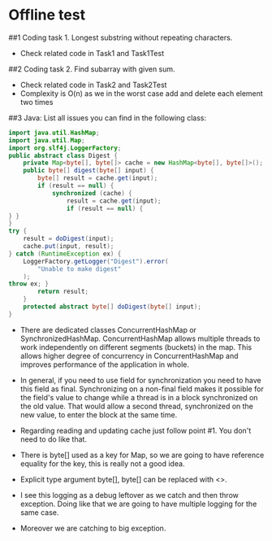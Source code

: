 # Offline test 


##1 Coding task 1. Longest substring without repeating characters. 
* Check related code in Task1 and Task1Test

##2 Coding task 2. Find subarray with given sum.
* Check related code in Task2 and Task2Test
* Complexity is O(n) as we in the worst case add and delete each element two times

##3 Java: List all issues you can find in the following class:

```java
import java.util.HashMap;
import java.util.Map;
import org.slf4j.LoggerFactory;
public abstract class Digest {
    private Map<byte[], byte[]> cache = new HashMap<byte[], byte[]>();
    public byte[] digest(byte[] input) {
        byte[] result = cache.get(input);
        if (result == null) {
            synchronized (cache) {
                result = cache.get(input);
                if (result == null) {
} }
}
try {
    result = doDigest(input);
    cache.put(input, result);
} catch (RuntimeException ex) {
    LoggerFactory.getLogger("Digest").error(
        "Unable to make digest"
    );
throw ex; }
        return result;
    }
    protected abstract byte[] doDigest(byte[] input);
}
```

* There are dedicated classes ConcurrentHashMap or SynchronizedHashMap. ConcurrentHashMap allows multiple threads to 
  work independently on different segments (buckets) in the map. This allows higher degree of concurrency in 
  ConcurrentHashMap and improves performance of the application in whole. 

* In general, if you need to use field for synchronization you need to have this field as final. Synchronizing on a 
  non-final field makes it possible for the field's value to change while a thread is in a block synchronized on the 
  old value. That would allow a second thread, synchronized on the new value, to enter the block at the same time.

* Regarding reading and updating cache just follow point #1. You don't need to do like that.

* There is byte[] used as a key for Map, so we are going to have reference equality for the key, this is really not a 
  good idea.
  
* Explicit type argument byte[], byte[] can be replaced with <>.

* I see this logging as a debug leftover as we catch and then throw exception. Doing like that we are going to have 
  multiple logging for the same case.

* Moreover we are catching to big exception. 